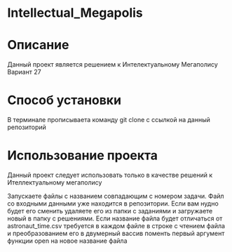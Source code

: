 # Intellectual_Megapolis

# Описание
Данный проект является решением к Интелектуальному Мегаполису
Вариант 27

# Способ установки
В терминале прописываета команду git clone c ссылкой на данный репозиторий


# Использование проекта
Данный проект следует использовать только в качестве решений к Ителлектуальному мегаполису

Запускаете файлы с названием совпадающим с номером задачи.
Файл со входными данными уже находится в репозитории. Если вам нудно будет его сменить удаляете его из папки с заданиями и загружаете новый в папку с решениями. Если название файла будет отличаться от astronaut_time.csv требуется в каждом файле в строке с чтением файла и преобразованием его в двумерный вассив поменть первый аргумент функции open на новое название файла
